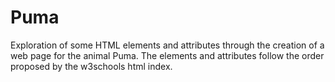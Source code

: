 # Puma
Exploration of some HTML elements and attributes through the creation of a web page for the animal Puma. The elements and attributes follow the order proposed by the w3schools html index.
